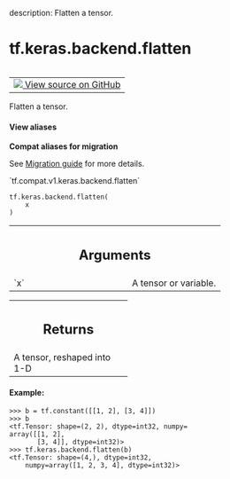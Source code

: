 description: Flatten a tensor.

<div itemscope itemtype="http://developers.google.com/ReferenceObject">
<meta itemprop="name" content="tf.keras.backend.flatten" />
<meta itemprop="path" content="Stable" />
</div>

# tf.keras.backend.flatten

<!-- Insert buttons and diff -->

<table class="tfo-notebook-buttons tfo-api nocontent" align="left">
<td>
  <a target="_blank" href="https://github.com/tensorflow/tensorflow/blob/r2.2/tensorflow/python/keras/backend.py#L3018-L3040">
    <img src="https://www.tensorflow.org/images/GitHub-Mark-32px.png" />
    View source on GitHub
  </a>
</td>
</table>



Flatten a tensor.

<section class="expandable">
  <h4 class="showalways">View aliases</h4>
  <p>
<b>Compat aliases for migration</b>
<p>See
<a href="https://www.tensorflow.org/guide/migrate">Migration guide</a> for
more details.</p>
<p>`tf.compat.v1.keras.backend.flatten`</p>
</p>
</section>

<pre class="devsite-click-to-copy prettyprint lang-py tfo-signature-link">
<code>tf.keras.backend.flatten(
    x
)
</code></pre>



<!-- Placeholder for "Used in" -->


<!-- Tabular view -->
 <table class="responsive fixed orange">
<colgroup><col width="214px"><col></colgroup>
<tr><th colspan="2"><h2 class="add-link">Arguments</h2></th></tr>

<tr>
<td>
`x`
</td>
<td>
A tensor or variable.
</td>
</tr>
</table>



<!-- Tabular view -->
 <table class="responsive fixed orange">
<colgroup><col width="214px"><col></colgroup>
<tr><th colspan="2"><h2 class="add-link">Returns</h2></th></tr>
<tr class="alt">
<td colspan="2">
A tensor, reshaped into 1-D
</td>
</tr>

</table>



#### Example:


```
>>> b = tf.constant([[1, 2], [3, 4]])
>>> b
<tf.Tensor: shape=(2, 2), dtype=int32, numpy=
array([[1, 2],
       [3, 4]], dtype=int32)>
>>> tf.keras.backend.flatten(b)
<tf.Tensor: shape=(4,), dtype=int32,
    numpy=array([1, 2, 3, 4], dtype=int32)>
```

